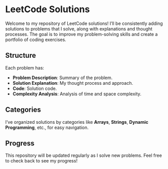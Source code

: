 # LeetCode Solutions

Welcome to my repository of LeetCode solutions! I’ll be consistently adding solutions to problems that I solve, along with explanations and thought processes. The goal is to improve my problem-solving skills and create a portfolio of coding exercises.

## Structure

Each problem has:
- **Problem Description**: Summary of the problem.
- **Solution Explanation**: My thought process and approach.
- **Code**: Solution code.
- **Complexity Analysis**: Analysis of time and space complexity.

## Categories

I’ve organized solutions by categories like **Arrays**, **Strings**, **Dynamic Programming**, etc., for easy navigation.

## Progress

This repository will be updated regularly as I solve new problems. Feel free to check back to see my progress!


